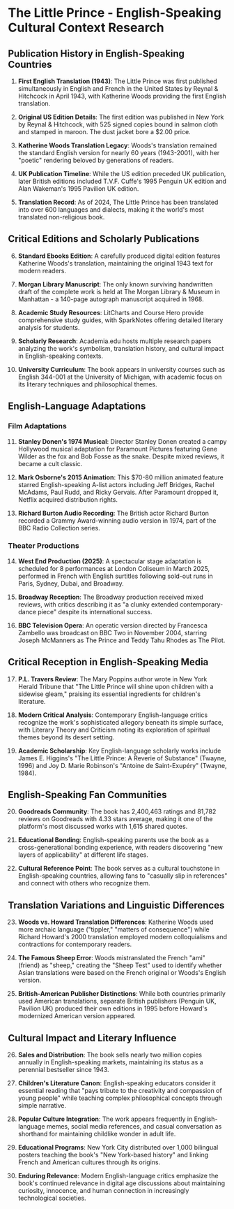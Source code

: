# The Little Prince - English-Speaking Cultural Context Research

## Publication History in English-Speaking Countries

1. **First English Translation (1943)**: The Little Prince was first published simultaneously in English and French in the United States by Reynal & Hitchcock in April 1943, with Katherine Woods providing the first English translation.

2. **Original US Edition Details**: The first edition was published in New York by Reynal & Hitchcock, with 525 signed copies bound in salmon cloth and stamped in maroon. The dust jacket bore a $2.00 price.

3. **Katherine Woods Translation Legacy**: Woods's translation remained the standard English version for nearly 60 years (1943-2001), with her "poetic" rendering beloved by generations of readers.

4. **UK Publication Timeline**: While the US edition preceded UK publication, later British editions included T.V.F. Cuffe's 1995 Penguin UK edition and Alan Wakeman's 1995 Pavilion UK edition.

5. **Translation Record**: As of 2024, The Little Prince has been translated into over 600 languages and dialects, making it the world's most translated non-religious book.

## Critical Editions and Scholarly Publications

6. **Standard Ebooks Edition**: A carefully produced digital edition features Katherine Woods's translation, maintaining the original 1943 text for modern readers.

7. **Morgan Library Manuscript**: The only known surviving handwritten draft of the complete work is held at The Morgan Library & Museum in Manhattan - a 140-page autograph manuscript acquired in 1968.

8. **Academic Study Resources**: LitCharts and Course Hero provide comprehensive study guides, with SparkNotes offering detailed literary analysis for students.

9. **Scholarly Research**: Academia.edu hosts multiple research papers analyzing the work's symbolism, translation history, and cultural impact in English-speaking contexts.

10. **University Curriculum**: The book appears in university courses such as English 344-001 at the University of Michigan, with academic focus on its literary techniques and philosophical themes.

## English-Language Adaptations

### Film Adaptations

11. **Stanley Donen's 1974 Musical**: Director Stanley Donen created a campy Hollywood musical adaptation for Paramount Pictures featuring Gene Wilder as the fox and Bob Fosse as the snake. Despite mixed reviews, it became a cult classic.

12. **Mark Osborne's 2015 Animation**: This $70-80 million animated feature starred English-speaking A-list actors including Jeff Bridges, Rachel McAdams, Paul Rudd, and Ricky Gervais. After Paramount dropped it, Netflix acquired distribution rights.

13. **Richard Burton Audio Recording**: The British actor Richard Burton recorded a Grammy Award-winning audio version in 1974, part of the BBC Radio Collection series.

### Theater Productions

14. **West End Production (2025)**: A spectacular stage adaptation is scheduled for 8 performances at London Coliseum in March 2025, performed in French with English surtitles following sold-out runs in Paris, Sydney, Dubai, and Broadway.

15. **Broadway Reception**: The Broadway production received mixed reviews, with critics describing it as "a clunky extended contemporary-dance piece" despite its international success.

16. **BBC Television Opera**: An operatic version directed by Francesca Zambello was broadcast on BBC Two in November 2004, starring Joseph McManners as The Prince and Teddy Tahu Rhodes as The Pilot.

## Critical Reception in English-Speaking Media

17. **P.L. Travers Review**: The Mary Poppins author wrote in New York Herald Tribune that "The Little Prince will shine upon children with a sidewise gleam," praising its essential ingredients for children's literature.

18. **Modern Critical Analysis**: Contemporary English-language critics recognize the work's sophisticated allegory beneath its simple surface, with Literary Theory and Criticism noting its exploration of spiritual themes beyond its desert setting.

19. **Academic Scholarship**: Key English-language scholarly works include James E. Higgins's "The Little Prince: A Reverie of Substance" (Twayne, 1996) and Joy D. Marie Robinson's "Antoine de Saint-Exupéry" (Twayne, 1984).

## English-Speaking Fan Communities

20. **Goodreads Community**: The book has 2,400,463 ratings and 81,782 reviews on Goodreads with 4.33 stars average, making it one of the platform's most discussed works with 1,615 shared quotes.

21. **Educational Bonding**: English-speaking parents use the book as a cross-generational bonding experience, with readers discovering "new layers of applicability" at different life stages.

22. **Cultural Reference Point**: The book serves as a cultural touchstone in English-speaking countries, allowing fans to "casually slip in references" and connect with others who recognize them.

## Translation Variations and Linguistic Differences

23. **Woods vs. Howard Translation Differences**: Katherine Woods used more archaic language ("tippler," "matters of consequence") while Richard Howard's 2000 translation employed modern colloquialisms and contractions for contemporary readers.

24. **The Famous Sheep Error**: Woods mistranslated the French "ami" (friend) as "sheep," creating the "Sheep Test" used to identify whether Asian translations were based on the French original or Woods's English version.

25. **British-American Publisher Distinctions**: While both countries primarily used American translations, separate British publishers (Penguin UK, Pavilion UK) produced their own editions in 1995 before Howard's modernized American version appeared.

## Cultural Impact and Literary Influence

26. **Sales and Distribution**: The book sells nearly two million copies annually in English-speaking markets, maintaining its status as a perennial bestseller since 1943.

27. **Children's Literature Canon**: English-speaking educators consider it essential reading that "pays tribute to the creativity and compassion of young people" while teaching complex philosophical concepts through simple narrative.

28. **Popular Culture Integration**: The work appears frequently in English-language memes, social media references, and casual conversation as shorthand for maintaining childlike wonder in adult life.

29. **Educational Programs**: New York City distributed over 1,000 bilingual posters teaching the book's "New York-based history" and linking French and American cultures through its origins.

30. **Enduring Relevance**: Modern English-language critics emphasize the book's continued relevance in digital age discussions about maintaining curiosity, innocence, and human connection in increasingly technological societies.